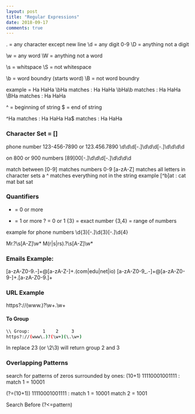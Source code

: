 ```yaml
---
layout: post
title: "Regular Expressions"
date: 2018-09-17
comments: true
---
```


.    = any character except new line
\d = any digit 0-9
\D = anything not a digit

\w = any word
\W = anything not a word

\s = whitspace
\S = not whitespace

\b = word boundry (starts word)
\B = not word boundry

example = Ha HaHa
\bHa matches     : Ha HaHa
\bHa\b matches : Ha HaHa
\BHa matches     : Ha HaHa

^ = beginning of string
$ = end of string

^Ha matches : Ha HaHa
Ha$ matches : Ha HaHa

### Character Set = []

phone number 123-456-7890 or 123.456.7890
\d\d\d[-.]\d\d\d[-.]\d\d\d\d

on 800 or 900 numbers
[89]00[-.]\d\d\d[-.]\d\d\d\d

match between
[0-9] matches numbers 0-9
[a-zA-Z] matches all letters
in character sets a ^ matches everything not in the string
example [^b]at : cat mat bat sat

### Quantifiers

* = 0 or more
+ = 1 or more
? = 0 or 1
{3} = exact number
{3,4} = range of numbers

example for phone numbers
\d{3}[-.]\d{3}[-.]\d{4}

Mr\.?\s[A-Z]\w*
M(r|s|rs)\.?\s[A-Z]\w*

### Emails Example:

[a-zA-Z0-9.-]+@[a-zA-Z-]+\.(com|edu|net|io)
[a-zA-Z0-9_.-]+@[a-zA-Z0-9-]+\.[a-zA-Z0-9.]+

### URL Example

https?://(www\.)?\w+\.\w+

#### To Group

```bash
\\ Group:     1    2     3
https?://(www\.)?(\w+)(\.\w+)
```

In replace $2$3 (or \2\3) will return group 2 and 3

### Overlapping Patterns

search for patterns of zeros surrounded by ones:
(10+1)
11110001001111 : match 1 = 10001

(?=(10+1))
11110001001111 : match 1 = 10001 match 2 = 1001

Search Before (?<=pattern)